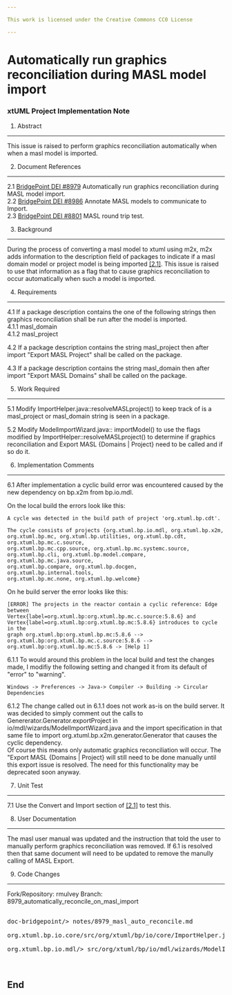 ```yaml
---

This work is licensed under the Creative Commons CC0 License

---
```


# Automatically run graphics reconciliation during MASL model import

### xtUML Project Implementation Note

1. Abstract
-----------
This issue is raised to perform graphics reconciliation automatically when 
when a masl model is imported.  

2. Document References
----------------------
<a id="2.1"></a>2.1 [BridgePoint DEI #8979](https://support.onefact.net/issues/8979) 
Automatically run graphics reconciliation during MASL model import.  
<a id="2.2"></a>2.2 [BridgePoint DEI #8986](https://support.onefact.net/issues/8986) Annotate MASL models to communicate to Import.  
<a id="2.3"></a>2.3 [BridgePoint DEI #8801](https://support.onefact.net/issues/8801) MASL round trip test.  

3. Background
-------------
During the process of converting a masl model to xtuml using m2x, m2x 
adds information to the description field of packages to indicate if
a masl domain model or project model is being imported [[2.1]](#2.1). This issue
is raised to use that information as a flag that to cause graphics 
reconciliation to occur automatically when such a model is imported.


4. Requirements
---------------
4.1 If a package description contains the one of the following strings then
graphics reconciliation shall be run after the model is imported.    
4.1.1 masl_domain  
4.1.2 masl_project  

4.2 If a package description contains the string masl_project then after import
"Export MASL Project" shall be called on the package.  

4.3 If a package description contains the string masl_domain then after import
"Export MASL Domains" shall be called on the package.  
 
5. Work Required
----------------
5.1 Modify ImportHelper.java::resolveMASLproject() to keep track of is a 
masl_project or masl_domain string is seen in a package.

5.2 Modify ModelImportWizard.java:: importModel() to use the flags modified 
by ImportHelper::resolveMASLproject() to determine if graphics reconciliation
and Export MASL {Domains | Project} need to be called and if so do it.  

6. Implementation Comments
--------------------------
6.1 After implementation a cyclic build error was encountered caused by the 
new dependency on bp.x2m from bp.io.mdl. 

On the local build the errors look like this:   
```
A cycle was detected in the build path of project 'org.xtuml.bp.cdt'. 

The cycle consists of projects {org.xtuml.bp.io.mdl, org.xtuml.bp.x2m, 
org.xtuml.bp.mc, org.xtuml.bp.utilities, org.xtuml.bp.cdt, org.xtuml.bp.mc.c.source, 
org.xtuml.bp.mc.cpp.source, org.xtuml.bp.mc.systemc.source, 
org.xtuml.bp.cli, org.xtuml.bp.model.compare, org.xtuml.bp.mc.java.source, 
org.xtuml.bp.compare, org.xtuml.bp.docgen, org.xtuml.bp.internal.tools, 
org.xtuml.bp.mc.none, org.xtuml.bp.welcome}
```

On he build server the error looks like this:  
```
[ERROR] The projects in the reactor contain a cyclic reference: Edge between 
Vertex{label=org.xtuml.bp:org.xtuml.bp.mc.c.source:5.8.6} and 
Vertex{label=org.xtuml.bp:org.xtuml.bp.mc:5.8.6} introduces to cycle in the 
graph org.xtuml.bp:org.xtuml.bp.mc:5.8.6 --> org.xtuml.bp:org.xtuml.bp.mc.c.source:5.8.6 --> org.xtuml.bp:org.xtuml.bp.mc:5.8.6 -> [Help 1]
```

6.1.1 To would around this problem in the local build and test the changes made,
I modifiy the following setting and changed it from its default of "error" to 
"warning". 
```
Windows -> Preferences -> Java-> Compiler -> Building -> Circular Dependencies
```
6.1.2 The change called out in 6.1.1 does not work as-is on the build 
server. It was decided to simply comment out the calls to 
Genererator.Generator.exportProject in io/mdl/wizards/ModelImportWizard.java
and the import specification in that same file to 
import org.xtuml.bp.x2m.generator.Generator that causes the cyclic dependency.  
Of course this means only automatic graphics reconciliation will occur. The
"Export MASL {Domains | Project} will still need to be done manually until this
export issue is resolved. The need for this functionality may be deprecated soon
anyway.  
  
7. Unit Test
------------
7.1 Use the Convert and Import section of [[2.1]](#2.1) to test this.  

8. User Documentation
---------------------
The masl user manual was updated and the instruction that told the user to 
manually perform graphics reconciliation was removed. If 6.1 is resolved then
that same document will need to be updated to remove the manully calling of
MASL Export.  

9. Code Changes
---------------
Fork/Repository: rmulvey
Branch: 8979_automatically_reconcile_on_masl_import

<pre>

doc-bridgepoint/> notes/8979_masl_auto_reconcile.md

org.xtuml.bp.io.core/src/org/xtuml/bp/io/core/ImportHelper.java

org.xtuml.bp.io.mdl/> src/org/xtuml/bp/io/mdl/wizards/ModelImportWizard.java


</pre>

End
---

